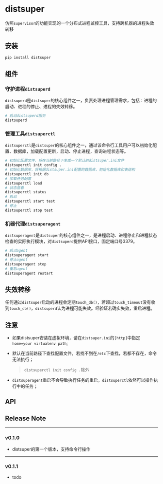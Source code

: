 # distsuper
仿照`supervisor`的功能实现的一个分布式进程监控工具，支持跨机器的进程失效转移

## 安装
``` bash
pip install distsuper
```
## 组件
### 守护进程`distsuperd`
`distsuperd`是`distsuper`的核心组件之一，负责处理进程管理需求，包括：进程的启动、进程的停止、进程的失效转移。

``` bash
# 启动distsuperd服务
distsuperd
```
### 管理工具`distsuperctl`
`distsuperctl`是`distsuper`的核心组件之一，通过该命令行工具用户可以初始化配置、数据库，加载配置更新，启动、停止进程，查询进程状态等。

``` bash
# 初始化配置文件，将在当前路径下生成一个默认的distsuper.ini文件
distsuperctl init config .
# 初始化数据库，将根据distsuper.ini配置的数据库，初始化数据库和表结构
distsuperctl init db
# 加载任务配置
distsuperctl load
# 状态查看
distsuperctl status
# 启动
distsuperctl start test
# 停止
distsuperctl stop test
```
### 机器代理`distsuperagent`
`distsuperagent`是`distsuper`的核心组件之一，是进程启动、进程停止和进程状态检查的实际执行模块，对`distsuperd`提供API接口，固定端口号3379。

``` bash
# 启动agent
distsuperagent start
# 停止agent
distsuperagent stop
# 重启agent
distsuperagent restart
```

## 失效转移
任何通过`distsuper`启动的进程会定期`touch_db()`，若超过`touch_timeout`没有收到`touch_db()`，`distsuperd`认为进程可能失效。经验证若确实失效，重启进程。

## 注意
* 如果distsuper安装在虚拟环境，请在`distsuper.ini`的`[http]`中指定`home=your virtualenv path`;
* 默认在当前路径下查找配置文件，若找不到在`/etc`下查找，若都不存在，命令无法执行；

    > `distsuperctl init config .`除外
    
* `distsuperagent`重启不会导致执行任务的重启，`distsuperctl`依然可以操作执行中的任务；

## API

## Release Note

------
### v0.1.0
* distsuper的第一个版本，支持命令行操作

------
### v0.1.1
* todo

